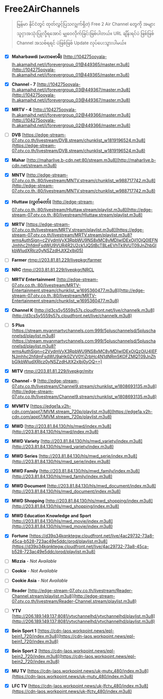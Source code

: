 # Free2AirChannels

> မြန်မာ နိုင်ငံတွင် ထုတ်လွှင့်ပြသလျှက်ရှိတဲ့ Free 2 Air Channel တွေကို အများသူငှာအသုံးပြုလို့ရအောင် မျှဝေလိုက်ခြင်းဖြစ်ပါတယ်။ URL ချိန်းရင်ပဲ ဖြစ်ဖြစ် Channel အသစ်ရရင် ပဲဖြစ်ဖြစ် Update လုပ်ပေးသွားပါမယ်။

 - [x] **Maharbawdi (မဟာဗောဓိ)**
       [http://104275ooyala-lh.akamaihd.net/i/forevergroup_01@449365/master.m3u8](http://104275ooyala-lh.akamaihd.net/i/forevergroup_01@449365/master.m3u8)
 
 - [x] **Channel - 7** [http://104275ooyala-lh.akamaihd.net/i/forevergroup_03@449367/master.m3u8](http://104275ooyala-lh.akamaihd.net/i/forevergroup_03@449367/master.m3u8)
 - [x] **MRTV - 4** [http://104275ooyala-lh.akamaihd.net/i/forevergroup_02@449366/master.m3u8](http://104275ooyala-lh.akamaihd.net/i/forevergroup_02@449366/master.m3u8)
 - [ ] **DVB** [https://edge-stream-07.otv.co.th/livestream/DVB.stream/chunklist_w1819196524.m3u8](https://edge-stream-07.otv.co.th/livestream/DVB.stream/chunklist_w1819196524.m3u8)
 - [x] **Mahar** [http://maharlive.b-cdn.net:80/stream.m3u8](http://maharlive.b-cdn.net/stream.m3u8)
 - [x] **MNTV** [http://edge-stream-07.otv.co.th.:80/livestream/MNTV.stream/chunklist_w988717742.m3u8](http://edge-stream-07.otv.co.th.:80/livestream/MNTV.stream/chunklist_w988717742.m3u8)
 - [x] **Hluttaw (လွှတ််တော်)** [http://edge-stream-07.otv.co.th.:80/livestream/Hluttaw.stream/playlist.m3u8](http://edge-stream-07.otv.co.th.:80/livestream/Hluttaw.stream/playlist.m3u8)
 - [x] **MRTV** [https://edge-stream-07.otv.co.th/livestream/MRTV.stream/playlist.m3u8](https://edge-stream-07.otv.co.th/livestream/MRTV.stream/playlist.m3u8?wmsAuthSign=c2VydmVyX3RpbWU9NS8xMC8yMDIwIDExOjI1OjQ0IEFNJmhhc2hfdmFsdWU9VUR4R2U2ck1JQStBcTBLeEVhTk9VUT09JnZhbGlkbWludXRlcz0yNSZzdHJtX2xlbj05)
 - [ ] **Farmer** [rtmp://203.81.81.229/livepkgr/farmer](rtmp://203.81.81.229/livepkgr/farmer)
 - [x] **NRC** [rtmp://203.81.81.229/livepkgr/NRCL](rtmp://203.81.81.229/livepkgr/NRCL)
 - [ ] **MRTV Entertainment** [http://edge-stream-07.otv.co.th.:80/livestream/MRTV-Entertainment.stream/chunklist_w1695360477.m3u8](http://edge-stream-07.otv.co.th.:80/livestream/MRTV-Entertainment.stream/chunklist_w1695360477.m3u8)
 - [x] **Channel K** [http://d3cs5y5559s57s.cloudfront.net/live/channelk.m3u8](http://d3cs5y5559s57s.cloudfront.net/live/channelk.m3u8)
 - [ ] **5 Plus** [https://stream.myanmartvchannels.com:999/5pluschannelsd/5pluschannelsd/playlist.m3u8](https://stream.myanmartvchannels.com:999/5pluschannelsd/5pluschannelsd/playlist.m3u8?wmsAuthSign=c2VydmVyX3RpbWU9NS8xMC8yMDIwIDExOjQzOjU4IEFNJmhhc2hfdmFsdWU9aHk0ZVV0YjZrbHc4N1dNRm5KOFZMQT09JnZhbGlkbWludXRlcz0yNSZzdHJtX2xlbj0yOQ==)
 - [x] **MITV** [rtmp://203.81.81.229/livepkgr/mitv](rtmp://203.81.81.229/livepkgr/mitv)
 - [x] **Channel - 9** [http://edge-stream-07.otv.co.th/livestream/Channel9.stream/chunklist_w1808693135.m3u8](http://edge-stream-07.otv.co.th/livestream/Channel9.stream/chunklist_w1808693135.m3u8)
 - [x] **MVMTV** [https://edge1a.v2h-cdn.com/appt7/MVM.stream_720p/playlist.m3u8](https://edge1a.v2h-cdn.com/appt7/MVM.stream_720p/playlist.m3u8)
 - [x] **MWD** [http://203.81.84.130/hls/mwd/index.m3u8](http://203.81.84.130/hls/mwd/index.m3u8)
 - [x] **MWD Variety** [http://203.81.84.130/hls/mwd_variety/index.m3u8](http://203.81.84.130/hls/mwd_variety/index.m3u8)
 - [x] **MWD Series** [http://203.81.84.130/hls/mwd_serie/index.m3u8](http://203.81.84.130/hls/mwd_serie/index.m3u8)
 - [x] **MWD Family** [http://203.81.84.130/hls/mwd_family/index.m3u8](http://203.81.84.130/hls/mwd_family/index.m3u8)
 - [x] **MWD Document** [http://203.81.84.130/hls/mwd_document/index.m3u8](http://203.81.84.130/hls/mwd_document/index.m3u8)
 - [x] **MWD Shopping** [http://203.81.84.130/hls/mwd_shopping/index.m3u8](http://203.81.84.130/hls/mwd_shopping/index.m3u8)
 - [x] **MWD Education Knowledge and Sport** [http://203.81.84.130/hls/mwd_movie/index.m3u8](http://203.81.84.130/hls/mwd_movie/index.m3u8)
 - [x] **Fortune** [https://d39q34kqnktegw.cloudfront.net/live/4ac29732-73a8-45ca-b528-723ac49e5ddc/prod/playlist.m3u8](https://d39q34kqnktegw.cloudfront.net/live/4ac29732-73a8-45ca-b528-723ac49e5ddc/prod/playlist.m3u8)
 - [ ] **Mizzia** - *Not Available*
 - [ ] **Cookie** - *Not Available*
 - [ ] **Cookie Asia** - *Not Available*
 - [ ] **Reader** [http://edge-stream-07.otv.co.th/livestream/Reader-Channel.stream/playlist.m3u8](http://edge-stream-07.otv.co.th/livestream/Reader-Channel.stream/playlist.m3u8)
 - [ ] **YTV** [http://206.189.149.137:8081/ytvchannelhd/ytvchannelhd/playlist.m3u8](http://206.189.149.137:8081/ytvchannelhd/ytvchannelhd/playlist.m3u8)
 - [x] **Bein Sport 1** [https://cdn-laos.workpoint.news/epl-bein1_720/index.m3u8](https://cdn-laos.workpoint.news/epl-bein1_720/index.m3u8)
 - [x] **Bein Sport 2** [https://cdn-laos.workpoint.news/epl-bein2_720/index.m3u8](https://cdn-laos.workpoint.news/epl-bein2_720/index.m3u8)
 - [x] **MU TV** [https://cdn-laos.workpoint.news/uk-mutv_480/index.m3u8](https://cdn-laos.workpoint.news/uk-mutv_480/index.m3u8)
 - [x] **LFC TV** [https://cdn-laos.workpoint.news/uk-lfctv_480/index.m3u8](https://cdn-laos.workpoint.news/uk-lfctv_480/index.m3u8)
